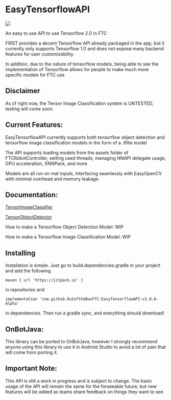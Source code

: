# EasyTensorflowAPI

[![](https://jitpack.io/v/OutoftheBoxFTC/EasyTensorflowAPI.svg)](https://jitpack.io/#OutoftheBoxFTC/EasyTensorflowAPI)

An easy to use API to use Tensorflow 2.0 in FTC

FIRST provides a decent Tensorflow API already packaged in the app, but it currently only supports Tensorflow 1.0 and does not expose many backend features for user customizability.

In addition, due to the nature of tensorflow models, being able to see the implementation of Tensorflow allows for people to make much more specific models for FTC use

## Disclaimer

As of right now, the Tensor Image Classification system is UNTESTED, testing will come soon.

## Current Features:
EasyTensorflowAPI currently supports both tensorflow object detection and tensorflow image classification models in the form of a .tflite model

The API supports loading models from the assets folder of FTCRobotController, setting used threads, managing NNAPI delegate usage, GPU acceleration, XNNPack, and more

Models are all run on mat inputs, interfacing seamlessly with EasyOpenCV with minimal overhead and memory leakage

## Documentation:
[TensorImageClassifier](https://github.com/OutoftheBoxFTC/EasyTensorflowAPI/blob/main/doc/tfic_overview.md)

[TensorObjectDetector](https://github.com/OutoftheBoxFTC/EasyTensorflowAPI/blob/main/doc/tfod_overview.md)

How to make a Tensorflow Object Detection Model: WIP

How to make a Tensorflow Image Classification Model: WIP

## Installing
Installation is simple. Just go to build.dependencies.gradle in your project and add the following

```
maven { url 'https://jitpack.io' }
```

in repositories and

```
implementation 'com.github.OutoftheBoxFTC:EasyTensorflowAPI:v1.0.6-Alpha'
```

in dependencies. Then run a gradle sync, and everything should download!

## OnBotJava:
This library can be ported to OnBotJava, however I strongly recommend anyone using this library to use it in Android Studio to avoid a lot of pain that will come from porting it.

## Important Note:
This API is still a work in progress and is subject to change. The basic usage of the API will remain the same for the forseeable future, but new features will be added as teams share feedback on things they want to see. 
